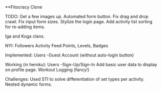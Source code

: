 **Fitocracy Clone

TODO:
Get a few images up. 
Automated form button.
Fix drag and drop crawl.
Fix input form sizes.
Stylize the login page.
Add activity list sorting for re-adding items.

Iga and Koga clans.

NYI:
Followers
Activity Feed
Points, Levels, Badges

Implemented:
Users
	-Guest Account (without auto-login button)

Working (in heroku):
Users
	-Sign-Up/Sign-In
Add basic user data to display on profile page.
Workout Logging (fancy!)

Challenges:
	Used STI to solve differentiation of set types per activity.
	Nested dynamic forms.